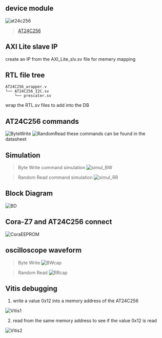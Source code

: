## device module
![at24c256](https://github.com/Taeho-Cho/FPGA/assets/57129682/b466a221-2657-4e11-b12b-514313c54400)
> [AT24C256](https://pdf1.alldatasheet.co.kr/datasheet-pdf/view/574755/ATMEL/AT24C256.html)

## AXI Lite slave IP
create an IP from the AXI_Lite_slv.sv file for memery mapping

## RTL file tree
```
AT24C256_wrapper.v
└── AT24C256_I2C.sv
    └── prescaler.sv
```
wrap the RTL.sv files to add into the DB

## AT24C256 commands
![ByteWrite](https://github.com/Taeho-Cho/FPGA/assets/57129682/a2293599-5a30-4ae5-adce-46762bcc0950)
![RandomRead](https://github.com/Taeho-Cho/FPGA/assets/57129682/d8bf3a57-caf5-4540-bd90-63470a2891d6)
these commands can be found in the datasheet

## Simulation
> Byte Write command simulation
![simul_BW](https://github.com/Taeho-Cho/FPGA/assets/57129682/57f2c450-25ad-4285-a047-7d29bd4ead17)

> Random Read command simulation
![simul_RR](https://github.com/Taeho-Cho/FPGA/assets/57129682/e027fe55-f8f5-4b97-93c7-eff6648300ac)


## Block Diagram
![BD](https://github.com/Taeho-Cho/FPGA/assets/57129682/db42c99b-d942-49af-b1c4-3320ca019a49)

## Cora-Z7 and AT24C256 connect
![CoraEEPROM](https://github.com/Taeho-Cho/FPGA/assets/57129682/41700a46-ee67-4b9d-a851-d9598297661c)

## oscilloscope waveform
> Byte Write
![BWcap](https://github.com/Taeho-Cho/FPGA/assets/57129682/987a01a3-3ffc-4099-9066-288df4dd1589)

> Random Read
![RRcap](https://github.com/Taeho-Cho/FPGA/assets/57129682/67be3b50-9fde-4beb-bcd2-21b3e7136cd7)

## Vitis debugging

1. write a value 0x12 into a memory address of the AT24C256

![Vitis1](https://github.com/Taeho-Cho/FPGA/assets/57129682/16773a7b-088e-4a0d-9ec3-ab1b50daeabd)

2. read from the same memory address to see if the value 0x12 is read

![Vitis2](https://github.com/Taeho-Cho/FPGA/assets/57129682/62e511c7-61db-4eca-af16-f8d4706215c3)
